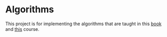 # Algorithms
This project is for implementing the algorithms that are taught in this [book](https://www.amazon.com/dp/0999282905) and [this](https://www.coursera.org/learn/algorithms-divide-conquer) course.

